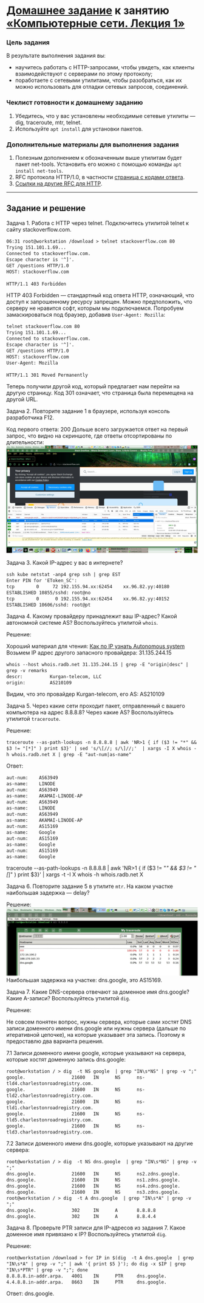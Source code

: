 # [Домашнее задание](https://github.com/a-prokopyev-resume/sysadm-homeworks/tree/devsys10/03-sysadmin-06-net) к занятию [«Компьютерные сети. Лекция 1»](https://netology.ru/profile/program/sys-dev-27/lessons/242281/lesson_items/1286605)

### Цель задания

В результате выполнения задания вы: 

* научитесь работать с HTTP-запросами, чтобы увидеть, как клиенты взаимодействуют с серверами по этому протоколу;
* поработаете с сетевыми утилитами, чтобы разобраться, как их можно использовать для отладки сетевых запросов, соединений.

### Чеклист готовности к домашнему заданию

1. Убедитесь, что у вас установлены необходимые сетевые утилиты — dig, traceroute, mtr, telnet.
2. Используйте `apt install` для установки пакетов.

### Дополнительные материалы для выполнения задания

1. Полезным дополнением к обозначенным выше утилитам будет пакет net-tools. Установить его можно с помощью команды `apt install net-tools`.
2. RFC протокола HTTP/1.0, в частности [страница с кодами ответа](https://www.rfc-editor.org/rfc/rfc1945#page-32).
3. [Ссылки на другие RFC для HTTP](https://blog.cloudflare.com/cloudflare-view-http3-usage/).

------

## Задание и решение

Задача 1. Работа c HTTP через telnet. Подключитесь утилитой telnet к сайту stackoverflow.com.

```
06:31 root@workstation /download > telnet stackoverflow.com 80
Trying 151.101.1.69...
Connected to stackoverflow.com.
Escape character is '^]'.
GET /questions HTTP/1.0
HOST: stackoverflow.com

HTTP/1.1 403 Forbidden
```
HTTP 403 Forbidden — стандартный код ответа HTTP, означающий, что доступ к запрошенному ресурсу запрещен.
Можно предположить, что серверу не нравится софт, которым мы подключаемся.
Попробуем замаскироваться под браузер, добавив `User-Agent: Mozilla`: 
```
telnet stackoverflow.com 80
Trying 151.101.1.69...                                                                                           
Connected to stackoverflow.com.
Escape character is '^]'.
GET /questions HTTP/1.0
HOST: stackoverflow.com
User-Agent: Mozilla

HTTP/1.1 301 Moved Permanently
```
Теперь получили другой код, который предлагает нам перейти на другую страницу. Код 301 означает, что страница была перемещена на другой URL.

Задача 2. Повторите задание 1 в браузере, используя консоль разработчика F12.
 
Код первого ответа: 200
Дольше всего загружается ответ на первый запрос, что видно на скриншоте, где ответы отсортированы по длительности:
![Firefox](images/firefox.jpg)

Задача 3. Какой IP-адрес у вас в интернете?
```
ssh kube netstat -anp4 grep ssh | grep EST
Enter PIN for 'EToken_SC': 
tcp        0     72 192.155.94.xx:62454    xx.96.82.yy:40180     ESTABLISHED 10855/sshd: root@no 
tcp        0      0 192.155.94.xx:62454    xx.96.82.yy:40152     ESTABLISHED 10606/sshd: root@pt 
```

Задача 4. Какому провайдеру принадлежит ваш IP-адрес? Какой автономной системе AS? Воспользуйтесь утилитой `whois`.

Решение: 

Хороший материал для чтения: [Как по IP узнать Autonomous system](https://hackware.ru/?p=9245)
Возьмем IP адрес другого запасного провайдера: 31.135.244.15 
```
whois --host whois.radb.net 31.135.244.15 | grep -E "origin|desc" | grep -v remarks
descr:          Kurgan-telecom, LLC
origin:         AS210109
```
Видим, что это провайдер Kurgan-telecom, его AS:  AS210109

Задача 5. Через какие сети проходит пакет, отправленный с вашего компьютера на адрес 8.8.8.8? Через какие AS? Воспользуйтесь утилитой `traceroute`.

Решение:
```
traceroute --as-path-lookups -n 8.8.8.8 | awk 'NR>1 { if ($3 != "*" && $3 != "[*]" ) print $3}' | sed 's/\[//; s/\]//;'  | xargs -I X whois -h whois.radb.net X | grep -E "aut-num|as-name" 
```
Ответ:
```
aut-num:    AS63949
as-name:    LINODE
aut-num:    AS63949
as-name:    AKAMAI-LINODE-AP
aut-num:    AS63949
as-name:    LINODE
aut-num:    AS63949
as-name:    AKAMAI-LINODE-AP
aut-num:    AS15169
as-name:    Google
aut-num:    AS15169
as-name:    Google
aut-num:    AS15169
as-name:    Google
```

traceroute --as-path-lookups -n 8.8.8.8 | awk 'NR>1 { if ($3 != "*" && $3 != "[*]" ) print $3}' | xargs -t -I X whois -h whois.radb.net X

Задача 6. Повторите задание 5 в утилите `mtr`. На каком участке наибольшая задержка — delay?

Решение:
![MTR screenshot](images/mtr.jpg)
Наибольшая задержка на участке: dns.google, это AS15169.

Задача 7. Какие DNS-сервера отвечают за доменное имя dns.google? Какие A-записи? Воспользуйтесь утилитой `dig`.

Решение:

Не совсем понятен вопрос, нужны сервера, которые сами хостят DNS записи доменного имени dns.google или нужны сервера (дальше по итеративной цепочке), на которые указывает эта запись. Поэтому я предоставлю два варианта решения.

7.1 Записи доменного имени google, которые указывают на сервера, которые хостят доменную запись dns.google:
```
root@workstation / > dig  -t NS google  | grep "IN\s*NS" | grep -v ";"
google.                 21600   IN      NS      ns-tld4.charlestonroadregistry.com.
google.                 21600   IN      NS      ns-tld2.charlestonroadregistry.com.
google.                 21600   IN      NS      ns-tld1.charlestonroadregistry.com.
google.                 21600   IN      NS      ns-tld5.charlestonroadregistry.com.
google.                 21600   IN      NS      ns-tld3.charlestonroadregistry.com.
```

7.2 Записи доменного имени dns.google, которые указывают на другие сервера:
```
root@workstation / > dig  -t NS dns.google  | grep "IN\s*NS" | grep -v ";"
dns.google.             21600   IN      NS      ns2.zdns.google.
dns.google.             21600   IN      NS      ns1.zdns.google.
dns.google.             21600   IN      NS      ns4.zdns.google.
dns.google.             21600   IN      NS      ns3.zdns.google.
root@workstation / > dig  -t A dns.google  | grep "IN\s*A" | grep -v ";"
dns.google.             302     IN      A       8.8.8.8
dns.google.             302     IN      A       8.8.4.4
```

Задача 8. Проверьте PTR записи для IP-адресов из задания 7. Какое доменное имя привязано к IP? Воспользуйтесь утилитой `dig`.

Решение:
```
root@workstation /download > for IP in $(dig  -t A dns.google  | grep "IN\s*A" | grep -v ";" | awk '{ print $5 }'); do dig -x $IP | grep "IN\s*PTR" | grep -v ";"; done
8.8.8.8.in-addr.arpa.   4001    IN      PTR     dns.google.
4.4.8.8.in-addr.arpa.   8663    IN      PTR     dns.google.
```
Ответ: dns.google.
